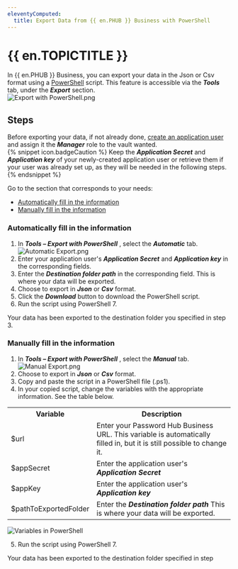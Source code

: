 ```yaml
---
eleventyComputed:
  title: Export Data from {{ en.PHUB }} Business with PowerShell
---
```

# {{ en.TOPICTITLE }}
In {{ en.PHUB }} Business, you can export your data in the Json or Csv format using a [PowerShell](https://docs.microsoft.com/en-us/powershell/scripting/install/installing-powershell-on-windows?view=powershell-7.2&amp;viewFallbackFrom=powershell-7.1) script. This feature is accessible via the ***Tools*** tab, under the ***Export*** section.  
![Export with PowerShell.png](/img/en/kb/kb2079.png)
## Steps
Before exporting your data, if not already done, [create an application user](https://helphub.devolutions.net/hub_manage_application_users.html) and assign it the ***Manager*** role to the vault wanted.  
{% snippet icon.badgeCaution %}
Keep the ***Application Secret*** and ***Application key*** of your newly-created application user or retrieve them if your user was already set up, as they will be needed in the following steps.
{% endsnippet %}  

Go to the section that corresponds to your needs:  

* <a href="#automatic">Automatically fill in the information</a> 
* <a href="#manual">Manually fill in the information</a> 

### Automatically fill in the information
<a name="automatic"></a>

1. In ***Tools – Export with PowerShell*** , select the ***Automatic*** tab.  
![Automatic Export.png](/img/en/kb/kb2080.png)
1. Enter your application user&apos;s ***Application Secret*** and ***Application key*** in the corresponding fields.
1. Enter the ***Destination folder path*** in the corresponding field. This is where your data will be exported.
1. Choose to export in ***Json*** or ***Csv*** format.
1. Click the ***Download*** button to download the PowerShell script.
1. Run the script using PowerShell 7.  

Your data has been exported to the destination folder you specified in step 3.
### Manually fill in the information
<a name="manual"></a>

1. In ***Tools – Export with PowerShell*** , select the ***Manual*** tab.  
![Manual Export.png](/img/en/kb/kb2081.png)
1. Choose to export in ***Json*** or ***Csv*** format.
1. Copy and paste the script in a PowerShell file (.ps1).
1. In your copied script, change the variables with the appropriate information. See the table below.
<table>
	<tr>
		<th>
Variable
		</th>
		<th>
Description
		</th>
	</tr>
	<tr>
		<td>
$url
		</td>
		<td>
Enter your Password Hub Business URL. This variable is automatically filled in, but it is still possible to change it.
		</td>
	</tr>
	<tr>
		<td>
$appSecret
		</td>
		<td>
Enter the application user&apos;s <b><i>Application Secret</i></b>
		</td>
	</tr>
	<tr>
		<td>
$appKey
		</td>
		<td>
Enter the application user&apos;s <b><i>Application key</i></b>
		</td>
	</tr>
	<tr>
		<td>
$pathToExportedFolder
		</td>
		<td>
Enter the <b><i>Destination folder path</i></b> This is where your data will be exported.
		</td>
	</tr>
</table>

![Variables in PowerShell](/img/en/kb/KB2082.png)

5. Run the script using PowerShell 7.  

Your data has been exported to the destination folder specified in step 
